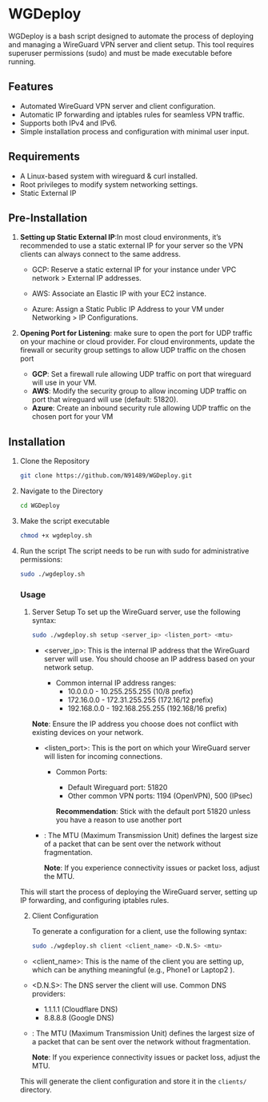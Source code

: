 # WGDeploy

WGDeploy is a bash script designed to automate the process of deploying and managing a WireGuard VPN server and client setup. This tool requires superuser permissions (sudo) and must be made executable before running.

## Features

- Automated WireGuard VPN server and client configuration.
- Automatic IP forwarding and iptables rules for seamless VPN traffic.
- Supports both IPv4 and IPv6.
- Simple installation process and configuration with minimal user input.

## Requirements

- A Linux-based system with wireguard & curl installed.
- Root privileges to modify system networking settings.
- Static External IP

## Pre-Installation

1. **Setting up Static External IP**:In most cloud environments, it’s recommended to use a static external IP for      your server so the VPN clients can always connect to the same address.
  
   - GCP: Reserve a static external IP for your instance under VPC network >                External IP addresses.
     
   - AWS: Associate an Elastic IP with your EC2 instance.
        
   - Azure: Assign a Static Public IP Address to your VM under Networking > IP          Configurations.
   

2. **Opening Port for Listening**:
   make sure to open the port for UDP traffic on your machine or                      cloud provider. For cloud environments, update the firewall or                     security group settings to allow UDP traffic on the chosen port

   - **GCP**: Set a firewall rule allowing UDP traffic on port that                              wireguard will use in your VM.
   - **AWS**: Modify the security group to allow incoming UDP traffic on                         port that wireguard will use (default: 51820).
   - **Azure**: Create an inbound security rule allowing UDP traffic on                            the chosen port for your VM

## Installation

1. Clone the Repository
   ```bash
   git clone https://github.com/N91489/WGDeploy.git
   ```

2. Navigate to the Directory
   ```bash
   cd WGDeploy
   ```
   
3. Make the script executable
   ```bash
   chmod +x wgdeploy.sh
   ```

4. Run the script
   The script needs to be run with sudo for administrative permissions:
   ```bash
   sudo ./wgdeploy.sh
   ```
   ### Usage

   1. Server Setup
      To set up the WireGuard server, use the following syntax:
      ```bash
      sudo ./wgdeploy.sh setup <server_ip> <listen_port> <mtu>
      ```
      - <server_ip>: This is the internal IP address that the WireGuard server             will use. You should choose an IP address based on your network setup.
        
	      - Common internal IP address ranges:
            - 10.0.0.0        -   10.255.255.255  (10/8 prefix)
            - 172.16.0.0      -   172.31.255.255  (172.16/12 prefix)
            - 192.168.0.0     -   192.168.255.255 (192.168/16 prefix)

      **Note**: Ensure the IP address you choose does not conflict with existing          devices on your network.

      - <listen_port>: This is the port on which your WireGuard server will 				listen for incoming connections.

      	- Common Ports:
           - Default Wireguard port: 51820
           - Other common VPN ports: 1194 (OpenVPN), 500 (IPsec)
         
      	   **Recommendation**: Stick with the default port 51820 unless you have 		a reason to use another port

      - <mtu>: The MTU (Maximum Transmission Unit) defines the largest size of a                  packet that can be sent over the network without fragmentation.

     	**Note**: If you experience connectivity issues or packet loss, adjust 		the MTU.
  
   This will start the process of deploying the WireGuard server, setting up IP       forwarding, and configuring iptables rules.
     
   2. Client Configuration
  
      To generate a configuration for a client, use the following syntax:
      ```bash
      sudo ./wgdeploy.sh client <client_name> <D.N.S> <mtu>
      ```

     - <client_name>: This is the name of the client you are setting up, which can be anything meaningful (e.g., Phone1 or Laptop2 ).
       
     - <D.N.S>: The DNS server the client will use. Common DNS providers:
       
		 - 1.1.1.1 (Cloudflare DNS)
		 - 8.8.8.8 (Google DNS)
     
     - <mtu>: The MTU (Maximum Transmission Unit) defines the largest size of a                  packet that can be sent over the network without fragmentation.

   		**Note**: If you experience connectivity issues or packet loss, adjust the MTU.

   This will generate the client configuration and store it in the ```clients/``` directory.
